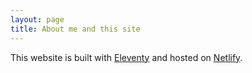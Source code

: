 ```yaml
---
layout: page
title: About me and this site
---
```


This website is built with [Eleventy](https://www.11ty.dev/) and hosted on [Netlify](https://www.netlify.com/).
